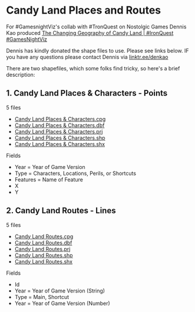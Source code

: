 # Candy Land Places and Routes

For #GamesnightViz's collab with #TronQuest on Nostolgic Games Dennis Kao produced [The Changing Geography of Candy Land | #IronQuest #GamesNightViz](https://public.tableau.com/app/profile/dennis.kao/viz/TheChangingGeographyofCandyLandIronQuestGamesNightViz/FinalViz)

Dennis has kindly donated the shape files to use. Please see links below. IF you have any questions please contact Dennis via [linktr.ee/denkao](https://linktr.ee/denkao)

There are two shapefiles, which some folks find tricky, so here's a brief description:

## 1. Candy Land Places & Characters - Points

5 files

- [Candy Land Places & Characters.cpg](https://github.com/wjsutton/games_night_viz/blob/main/challenges/user-submitted-data/Candy%20Land%20Places%20%26%20Characters.cpg)
- [Candy Land Places & Characters.dbf](https://github.com/wjsutton/games_night_viz/blob/main/challenges/user-submitted-data/Candy%20Land%20Places%20%26%20Characters.dbf)
- [Candy Land Places & Characters.prj](https://github.com/wjsutton/games_night_viz/blob/main/challenges/user-submitted-data/Candy%20Land%20Places%20%26%20Characters.prj)
- [Candy Land Places & Characters.shp](https://github.com/wjsutton/games_night_viz/blob/main/challenges/user-submitted-data/Candy%20Land%20Places%20%26%20Characters.shp)
- [Candy Land Places & Characters.shx](https://github.com/wjsutton/games_night_viz/blob/main/challenges/user-submitted-data/Candy%20Land%20Places%20%26%20Characters.shx)

Fields

- Year = Year of Game Version
- Type = Characters, Locations, Perils, or Shortcuts
- Features = Name of Feature
- X
- Y

## 2. Candy Land Routes - Lines

5 files

- [Candy Land Routes.cpg](https://github.com/wjsutton/games_night_viz/blob/main/challenges/user-submitted-data/Candy%20Land%20Routes.cpg)
- [Candy Land Routes.dbf](https://github.com/wjsutton/games_night_viz/blob/main/challenges/user-submitted-data/Candy%20Land%20Routes.dbf)
- [Candy Land Routes.prj](https://github.com/wjsutton/games_night_viz/blob/main/challenges/user-submitted-data/Candy%20Land%20Routes.prj)
- [Candy Land Routes.shp](https://github.com/wjsutton/games_night_viz/blob/main/challenges/user-submitted-data/Candy%20Land%20Routes.shp)
- [Candy Land Routes.shx](https://github.com/wjsutton/games_night_viz/blob/main/challenges/user-submitted-data/Candy%20Land%20Routes.shx)

Fields

- Id
- Year = Year of Game Version (String)
- Type = Main, Shortcut
- Year = Year of Game Version (Number)
